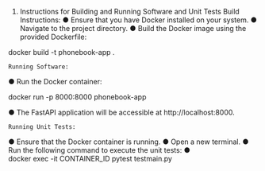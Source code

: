 1.	Instructions for Building and Running Software and Unit Tests
	Build Instructions:
●	Ensure that you have Docker installed on your system.
●	Navigate to the project directory.
●	Build the Docker image using the provided Dockerfile:

docker build -t phonebook-app .

	Running Software:
●	Run the Docker container:

docker run -p 8000:8000 phonebook-app

●	The FastAPI application will be accessible at http://localhost:8000.

	Running Unit Tests:
●	Ensure that the Docker container is running.
●	Open a new terminal.
●	Run the following command to execute the unit tests:
●	
docker exec -it CONTAINER_ID pytest testmain.py
